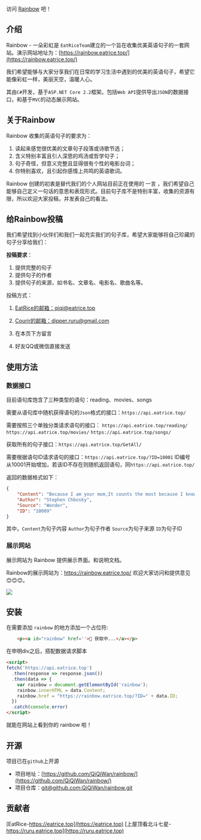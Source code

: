 访问 [Rainbow](https://rainbow.eatrice.top/) 吧！

##  介绍

Rainbow - 一朵彩虹是 `EatRiceTeam`建立的一个旨在收集优美英语句子的一套网站。演示网站地址为：[https://rainbow.eatrice.top/](https://rainbow.eatrice.top/)

我们希望能够与大家分享我们在日常的学习生活中遇到的优美的英语句子，希望它能像彩虹一样，美丽天空，温暖人心。

其由`C#`开发，基于`ASP.NET Core 2.2`框架。包括`Web API`提供导出`JSON`的数据接口，和基于`MVC`的动态展示网站。

## 关于Rainbow

Rainbow 收集的英语句子的要求为：

1. 读起来感觉很优美的文章句子段落或诗歌节选；
2. 含义特别丰富且引人深思的鸡汤或哲学句子；
3. 句子奇怪，但意义完整且显得很有个性的电影台词；
4. 你特别喜欢，且引起你感情上共鸣的英语歌词。

Rainbow 创建的初衷是替代我们的个人网站目前正在使用的 一言 ，我们希望自己能够自己定义一句话的意思和表现形式。目前句子库不是特别丰富，收集的资源有限，所以欢迎大家投稿，并发表自己的看法。

## 给Rainbow投稿

我们希望找到小伙伴们和我们一起充实我们的句子库，希望大家能够将自己珍藏的句子分享给我们：

**投稿要求**：

1. 提供完整的句子
2. 提供句子的作者
3. 提供句子的来源，如书名、文章名、电影名、歌曲名等。

投稿方式：

1. [EatRice的邮箱：qiqi@eatrice.top](mailto:qiqi@eatrice.top)

2. [Courir的邮箱：dipper.ruru@gmail.com](dipper.ruru@gmail.com)

3. 在本页下方留言
4. 好友QQ或微信直接发送

## 使用方法

### 数据接口

目前语句库饱含了三种类型的语句：reading、movies、songs

需要从语句库中随机获得语句的`Json`格式的接口：`https://api.eatrice.top/`

需要按照三个单独分类请求语句的接口：
`https://api.eatrice.top/reading/`
`https://api.eatrice.top/movies/`
`https://api.eatrice.top/songs/`

获取所有的句子接口：`https://api.eatrice.top/GetAll/`

需要根据语句ID请求语句的接口：`https://api.eatrice.top/?ID=10001`
ID编号从10001开始增加，若该ID不存在则随机返回语句，同`https://api.eatrice.top/`

返回的数据格式如下：
``` json
{
    "Content": "Because I am your mom,It counts the most because I know you the most.",
    "Author": "Stephen Chbosky",
    "Source": "Wonder",
    "ID": "10009"
}
```
其中，`Content`为句子内容
`Author`为句子作者
`Source`为句子来源
`ID`为句子ID

### 展示网站

展示网站为 Rainbow 提供展示界面。和说明文档。

Rainbow的展示网站为：https://rainbow.eatrice.top/
欢迎大家访问和提供意见😊😊😊。

![](1.png)

## 安装

在需要添加 `rainbow` 的地方添加一个占位符:

``` html
    <p><a id="rainbow" href=''>🌈 获取中...</a></p>
```

在申明div之后，搭配数据请求脚本

``` html
<script>
fetch('https://api.eatrice.top')
  .then(response => response.json())
  .then(data => {
    var rainbow = document.getElementById('rainbow');
    rainbow.innerHTML = data.Content;
    rainbow.href = "https://rainbow.eatrice.top/?ID=" + data.ID;
  })
  .catch(console.error)
</script>
```

就能在网站上看到你的 rainbow 啦！

## 开源

项目已在`github`上开源

- 项目地址：[https://github.com/QiQiWan/rainbow/](https://github.com/QiQiWan/rainbow/)
- 项目仓库：[git@github.com:QiQiWan/rainbow.git](https://github.com/QiQiWan/rainbow/)

## 贡献者

[EatRice-https://eatrice.top](https://eatrice.top)
[上屋顶看北斗七星-https://ruru.eatrice.top](https://ruru.eatrice.top)
